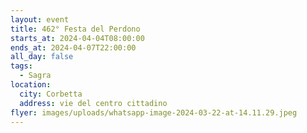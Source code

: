 ```yaml
---
layout: event
title: 462° Festa del Perdono
starts_at: 2024-04-04T08:00:00
ends_at: 2024-04-07T22:00:00
all_day: false
tags:
  - Sagra
location:
  city: Corbetta
  address: vie del centro cittadino
flyer: images/uploads/whatsapp-image-2024-03-22-at-14.11.29.jpeg
---
```

